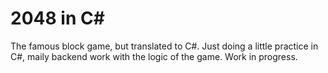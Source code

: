 # 2048 in C#

The famous block game, but translated to C#. 
Just doing a little practice in C#, maily backend work with the logic of the game. Work in progress.
